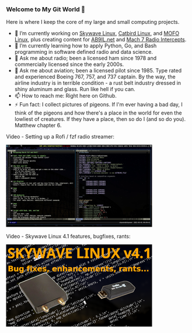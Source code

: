 ### Welcome to My Git World 👋

Here is where I keep the core of my large and small computing projects.


- 🔭 I’m currently working on [Skywave Linux], [Catbird Linux], and [MOFO Linux], plus creating content for [AB9IL.net] and [Mach 7 Radio Intercepts].
- 🌱 I’m currently learning how to apply Python, Go, and Bash programming in software defined radio and data science.
- 💬 Ask me about radio; been a licensed ham since 1978 and commercially licensed since the early 2000s.
- 💬 Ask me about aviation; been a licensed pilot since 1985.  Type rated and experienced Boeing 767, 757, and 737 captain.  By the way, the airline industry is in terrible condition - a rust belt industry dressed in shiny aluminum and glass.  Run like hell if you can.
- 📫 How to reach me: Right here on Github.
- ⚡ Fun fact: I collect pictures of pigeons.  If I'm ever having a bad day, I think of the pigeons and how there's a place in the world for even the lowliest of creatures.  If they have a place, then so do I (and so do you).  Matthew chapter 6.

Video - Setting up a Rofi / fzf radio streamer:

[![Setting up a Rofi / fzf internet radio streamer.](screenshot_youtube_1.png)](https://youtu.be/watch?v=euHLtJu9W6Y "Setting up a Rofi / fzf internet radio streamer.")


Video - Skywave Linux 4.1 features, bugfixes, rants:

[![Skywave Linux 4.1 features, bugfixes, rants.](screenshot_youtube_2.png)](https://youtu.be/watch?v=YBkglgFf8MU "Skywave Linux 4.1 features, bugfixes, rants.")

<!--
**AB9IL/AB9IL** is a ✨ _special_ ✨ repository because its `README.md` (this file) appears on your GitHub profile.

Here are some ideas to get you started:

- 🔭 I’m currently working on ...
- 🌱 I’m currently learning ...
- 👯 I’m looking to collaborate on ...
- 🤔 I’m looking for help with ...
- 💬 Ask me about ...
- 📫 How to reach me: ...
- 😄 Pronouns: ...
- ⚡ Fun fact: ...
-->

<br />
<br />

[AB9IL.net]: https://www.ab9il.net
[Mach 7 Radio Intercepts]: https://youtube.com/user/AB9IL
[Skywave Linux]: https://skywavelinux.com
[Catbird Linux]: https://catbirdlinux.com
[MOFO Linux]: https://mofolinux.com
